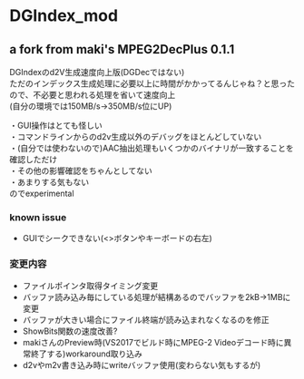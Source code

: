 ﻿# DGIndex_mod
## a fork from maki's MPEG2DecPlus 0.1.1
DGIndexのd2V生成速度向上版(DGDecではない)  
ただのインデックス生成処理に必要以上に時間がかかってるんじゃね？と思ったので、不必要と思われる処理を省いて速度向上  
(自分の環境では150MB/s→350MB/s位にUP)  

・GUI操作はとても怪しい  
・コマンドラインからのd2v生成以外のデバッグをほとんどしていない  
・(自分では使わないので)AAC抽出処理もいくつかのバイナリが一致することを確認しただけ  
・その他の影響確認をちゃんとしてない  
・あまりする気もない  
のでexperimental

### known issue
- GUIでシークできない(<>ボタンやキーボードの右左)

### 変更内容
- ファイルポインタ取得タイミング変更
- バッファ読み込み毎にしている処理が結構あるのでバッファを2kB→1MBに変更
- バッファが大きい場合にファイル終端が読み込まれなくなるのを修正
- ShowBits関数の速度改善?
- makiさんのPreview時(VS2017でビルド時にMPEG-2 Videoデコード時に異常終了する)workaround取り込み
- d2vやm2v書き込み時にwriteバッファ使用(変わらない気もするが)
